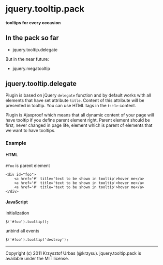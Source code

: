 jquery.tooltip.pack
===================
#### tooltips for every occasion ####


In the pack so far
------------------

-   jquery.tooltip.delegate

But in the near future:

-   jquery.megatooltip


jquery.tooltip.delegate
-----------------------
Plugin is based on jQuery `delegate` function and by default works with all elements that have set attribute `title`.
Content of this attribute will be presented in tooltip. You can use HTML tags in the `title` content.

Plugin is Ajaxproof which means that all dynamic content of your page will have tooltip if you define parent element right.
Parent element should be first, never changed in page life, element which is parent of elements that we want to have tooltips.

### Example ###

#### HTML ####
`#foo` is parent element

	<div id="foo">
		<a href='#' title='text to be shown in tooltip'>hover me</a>
		<a href='#' title='text to be shown in tooltip'>hover me</a>
		<a href='#' title='text to be shown in tooltip'>hover me</a>
	</div>
	
#### JavaScript ####
initialization

	$('#foo').tooltip();
	
unbind all events

	$('#foo').tooltip('destroy');
	
* * *
Copyright (c) 2011 Krzysztof Urbas (@krzysu). jquery.tooltip.pack is available under the MIT license.
